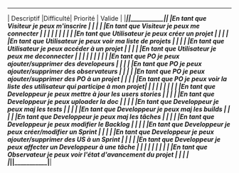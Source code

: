  _________________________________________________________________________________________________________________
|							Descriptif	  								        |Difficulté| Priorité  |  Valide  |
|_______________________________________________________________________________|__________|___________|__________|
|En tant que Visiteur je peux m'inscrire									    |		   |	 	   |		  |
|En tant que Visiteur je peux me connecter									    |		   |	 	   |		  |
|																				|		   |		   |		  |
|En tant que Utilisateur je peux créer un projet   							    |    	   |	 	   |		  |
|En tant que Utilisateur je peux voir ma liste de projets					    |		   |	 	   |		  |
|En tant que Utilisateur je peux accéder à un projet  						    |		   |	 	   |		  |
|En tant que Utilisateur je peux me deconnecter   							    |		   |	 	   |		  |
|																				|		   |		   |		  |
|En tant que PO je peux ajouter/supprimer des developeurs	 				    |		   |		   |		  |
|En tant que PO je peux ajouter/supprimer des observateurs 					    |		   |  	       |		  |
|En tant que PO je peux ajouter/supprimer des PO à un projet				    |		   |		   |	  	  |
|En tant que PO je peux voir la liste des utilisateur qui participe à mon projet|	       |  	       |	      |
|																				|		   |		   |		  |
|En tant que Developpeur je peux mettre à jour les users stories 			    |		   |		   |	  	  |
|En tant que Developpeur je peux uploader la doc  							    |	       |		   |	  	  |
|En tant que Developpeur je peux maj les tests				 				    |		   |		   |	  	  |
|En tant que Developpeur je peux maj les builds								    |	       |		   |	  	  |
|En tant que Developpeur je peux maj les tâches				  				    |		   |		   |	  	  |
|En tant que Developpeur je peux modifier le Backlog			  			    |		   |		   |	  	  |
|En tant que Developpeur je peux créer/modifier un Sprint 	  				    |		   |		   |	  	  |
|En tant que Developpeur je peux ajouter/supprimer des US à un Sprint		    |		   |		   |	  	  |
|En tant que Developpeur je peux affecter un Developpeur à une tâche		    |		   |		   |	  	  |
|																				|		   |		   |		  |
|En tant que Observateur je peux voir l'état d'avancement du projet			    |	       |	       |	  	  |
|_______________________________________________________________________________|__________|___________|__________|